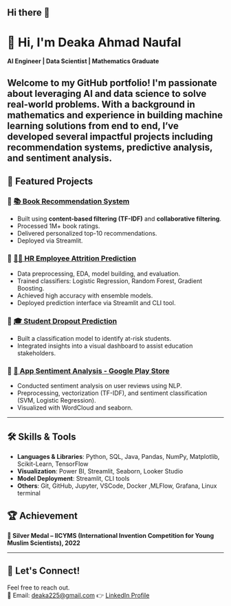 ## Hi there 👋
# 👋 Hi, I'm Deaka Ahmad Naufal

**AI Engineer | Data Scientist | Mathematics Graduate**

Welcome to my GitHub portfolio! I'm passionate about leveraging AI and data science to solve real-world problems. With a background in mathematics and experience in building machine learning solutions from end to end, I’ve developed several impactful projects including recommendation systems, predictive analysis, and sentiment analysis.
---

## 📌 Featured Projects

### 🔹 [📚 Book Recommendation System](https://github.com/dk1781/bookrecomendationsystem)
- Built using **content-based filtering (TF-IDF)** and **collaborative filtering**.
- Processed 1M+ book ratings.
- Delivered personalized top-10 recommendations.
- Deployed via Streamlit.

### 🔹 [👨‍💼 HR Employee Attrition Prediction](https://github.com/dk1781/hremployeeattrition)
- Data preprocessing, EDA, model building, and evaluation.
- Trained classifiers: Logistic Regression, Random Forest, Gradient Boosting.
- Achieved high accuracy with ensemble models.
- Deployed prediction interface via Streamlit and CLI tool.

### 🔹 [🎓 Student Dropout Prediction](https://github.com/dk1781/studentdropoutpredictive)
- Built a classification model to identify at-risk students.
- Integrated insights into a visual dashboard to assist education stakeholders.

### 🔹 [📱 App Sentiment Analysis - Google Play Store](https://github.com/dk1781/CapcutAppReview_SentimentAnalysist)
- Conducted sentiment analysis on user reviews using NLP.
- Preprocessing, vectorization (TF-IDF), and sentiment classification (SVM, Logistic Regression).
- Visualized with WordCloud and seaborn.


---

## 🛠️ Skills & Tools

- **Languages & Libraries**: Python, SQL, Java, Pandas, NumPy, Matplotlib, Scikit-Learn, TensorFlow
- **Visualization**: Power BI, Streamlit, Seaborn, Looker Studio
- **Model Deployment**: Streamlit, CLI tools
- **Others**: Git, GitHub, Jupyter, VSCode, Docker ,MLFlow, Grafana, Linux terminal


## 🏆 Achievement

**🥈 Silver Medal – IICYMS (International Invention Competition for Young Muslim Scientists), 2022**

---

## 💬 Let's Connect!

Feel free to reach out.  
📧 Email: deaka225@gmail.com
👉 [LinkedIn Profile](https://linkedin.com/in/deakan17/)  
<!--
**dk1781/dk1781** is a ✨ _special_ ✨ repository because its `README.md` (this file) appears on your GitHub profile.

Here are some ideas to get you started:

- 🔭 I’m currently working on ...
- 🌱 I’m currently learning ...
- 👯 I’m looking to collaborate on ...
- 🤔 I’m looking for help with ...
- 💬 Ask me about ...
- 📫 How to reach me: ...
- 😄 Pronouns: ...
- ⚡ Fun fact: ...
-->
